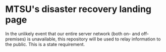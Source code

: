 # MTSU's disaster recovery landing page

In the unlikely event that our entire server network (both on- and off-premises) is unavailable, this repository will be used to relay information to the public.  This is a state requirement.
